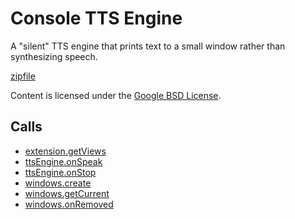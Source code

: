 
Console TTS Engine
=======

A "silent" TTS engine that prints text to a small window rather than synthesizing speech.

[zipfile](http://developer.chrome.com/extensions/examples/api/ttsEngine/console_tts_engine.zip)

Content is licensed under the [Google BSD License](http://code.google.com/google_bsd_license.html).

Calls
-----

* [extension.getViews](http://developer.chrome.com/extensions/extension.html#method-getViews)
* [ttsEngine.onSpeak](http://developer.chrome.com/extensions/ttsEngine.html#event-onSpeak)
* [ttsEngine.onStop](http://developer.chrome.com/extensions/ttsEngine.html#event-onStop)
* [windows.create](http://developer.chrome.com/extensions/windows.html#method-create)
* [windows.getCurrent](http://developer.chrome.com/extensions/windows.html#method-getCurrent)
* [windows.onRemoved](http://developer.chrome.com/extensions/windows.html#event-onRemoved)